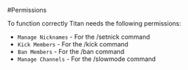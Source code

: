 #Permissions

To function correctly Titan needs the following permissions:

* `Manage Nicknames` - For the /setnick command
* `Kick Members` - For the /kick command
* `Ban Members` - For the /ban command
* `Manage Channels` - For the /slowmode command

